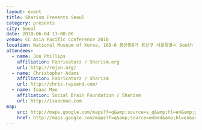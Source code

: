 ```yaml
---
layout: event
title: Sharism Presents Seoul
category: presents
city: Seoul
date: 2010-06-04 13:00:00
venue: CC Asia Pacific Conference 2010
location: National Museum of Korea, 168-6 용산동6가 용산구 서울특별시 South Korea
attendees:
  - name: Jon Phillips
    affiliation: Fabricatorz / Sharism.org
    url: http://rejon.org/
  - name: Christopher Adams
    affiliation: Fabricatorz / Sharism
    url: http://chris.raysend.com/
  - name: Isaac Mao
    affiliation: Social Brain Foundation / Sharism
    url: http://isaacmao.com
map:
    src: http://maps.google.com/maps?f=q&amp;source=s_q&amp;hl=en&amp;geocode=&amp;q=National+Museum+of+Korea,+168-6+%EC%9A%A9%EC%82%B0%EB%8F%996%EA%B0%80+%EC%9A%A9%EC%82%B0%EA%B5%AC+%EC%84%9C%EC%9A%B8%ED%8A%B9%EB%B3%84%EC%8B%9C+South+Korea&amp;aq=0&amp;sll=37.0625,-95.677068&amp;sspn=61.582079,50.888672&amp;vpsrc=0&amp;ie=UTF8&amp;hq=National+Museum+of+Korea,+168-6+%EC%9A%A9%EC%82%B0%EB%8F%996%EA%B0%80+%EC%9A%A9%EC%82%B0%EA%B5%AC+%EC%84%9C%EC%9A%B8%ED%8A%B9%EB%B3%84%EC%8B%9C+South+Korea&amp;hnear=&amp;radius=15000&amp;t=m&amp;z=14&amp;iwloc=A&amp;cid=10475657031676519300&amp;ll=37.523988,126.979938&amp;output=embed
    href: http://maps.google.com/maps?f=q&amp;source=embed&amp;hl=en&amp;geocode=&amp;q=National+Museum+of+Korea,+168-6+%EC%9A%A9%EC%82%B0%EB%8F%996%EA%B0%80+%EC%9A%A9%EC%82%B0%EA%B5%AC+%EC%84%9C%EC%9A%B8%ED%8A%B9%EB%B3%84%EC%8B%9C+South+Korea&amp;aq=0&amp;sll=37.0625,-95.677068&amp;sspn=61.582079,50.888672&amp;vpsrc=0&amp;ie=UTF8&amp;hq=National+Museum+of+Korea,+168-6+%EC%9A%A9%EC%82%B0%EB%8F%996%EA%B0%80+%EC%9A%A9%EC%82%B0%EA%B5%AC+%EC%84%9C%EC%9A%B8%ED%8A%B9%EB%B3%84%EC%8B%9C+South+Korea&amp;hnear=&amp;radius=15000&amp;t=m&amp;z=14&amp;iwloc=A&amp;cid=10475657031676519300&amp;ll=37.523988,126.979938
---
```

